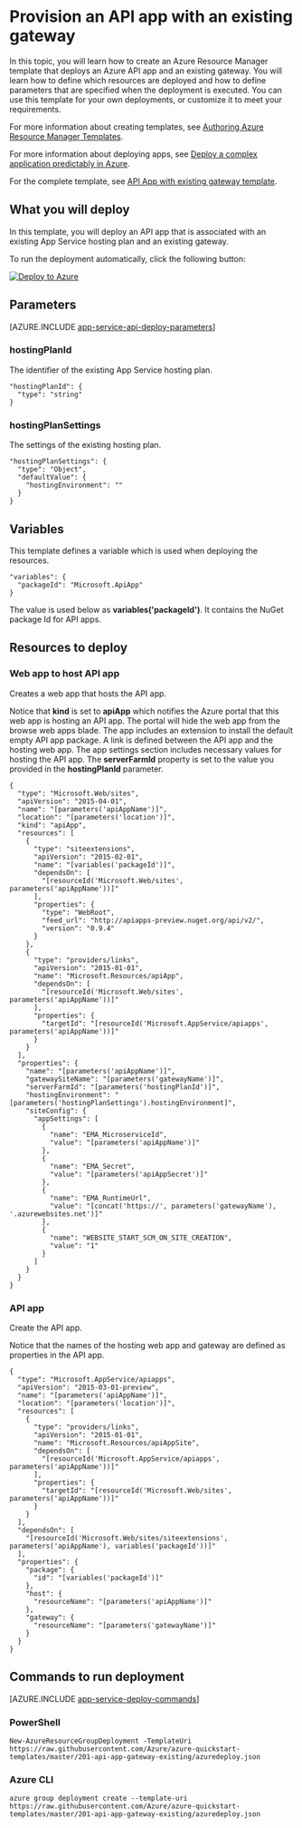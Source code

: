 <properties 
	pageTitle="Deploy an API app with an existing gateway" 
	description="Use an Azure Resource Manager template to deploy an API app that uses an existing gateway and App Service plan." 
	services="app-service" 
	documentationCenter="" 
	authors="tfitzmac" 
	manager="wpickett" 
	editor=""/>

<tags 
	ms.service="app-service" 
	ms.workload="web" 
	ms.tgt_pltfrm="na" 
	ms.devlang="na" 
	ms.topic="article" 
	ms.date="08/04/2015" 
	ms.author="tomfitz"/>

# Provision an API app with an existing gateway

In this topic, you will learn how to create an Azure Resource Manager template that deploys an Azure API app and an existing gateway. You will learn how to define which resources are deployed and 
how to define parameters that are specified when the deployment is executed. You can use this template for your own deployments, or customize it to meet your requirements.

For more information about creating templates, see [Authoring Azure Resource Manager Templates](../resource-group-authoring-templates.md).

For more information about deploying apps, see [Deploy a complex application predictably in Azure](../app-service-web/app-service-deploy-complex-application-predictably.md).

For the complete template, see [API App with existing gateway  template](https://github.com/Azure/azure-quickstart-templates/blob/master/201-api-app-gateway-existing/azuredeploy.json).

## What you will deploy

In this template, you will deploy an API app that is associated with an existing App Service hosting plan and an existing gateway.

To run the deployment automatically, click the following button:

[![Deploy to Azure](http://azuredeploy.net/deploybutton.png)](https://portal.azure.com/#create/Microsoft.Template/uri/https%3A%2F%2Fraw.githubusercontent.com%2FAzure%2Fazure-quickstart-templates%2Fmaster%2F201-api-app-gateway-existing%2Fazuredeploy.json)

## Parameters

[AZURE.INCLUDE [app-service-api-deploy-parameters](../../includes/app-service-api-deploy-parameters.md)]

### hostingPlanId

The identifier of the existing App Service hosting plan.

    "hostingPlanId": {
      "type": "string"
    }

### hostingPlanSettings

The settings of the existing hosting plan.

    "hostingPlanSettings": {
      "type": "Object",
      "defaultValue": {
        "hostingEnvironment": ""
      }
    }

## Variables

This template defines a variable which is used when deploying the resources.

    "variables": {
      "packageId": "Microsoft.ApiApp"
    }
    
The value is used below as **variables('packageId')**. It contains the NuGet package Id for API apps.

## Resources to deploy

### Web app to host API app

Creates a web app that hosts the API app. 

Notice that **kind** is set to **apiApp** which notifies the Azure portal that this web app is hosting an API app. The portal will hide the web app from the browse web apps blade. The app includes an extension 
to install the default empty API app package. A link is defined between the API app and the hosting web app. The app settings section includes necessary values for hosting the API app. The **serverFarmId** property is set to the value you provided in the **hostingPlanId** parameter.

    {
      "type": "Microsoft.Web/sites",
      "apiVersion": "2015-04-01",
      "name": "[parameters('apiAppName')]",
      "location": "[parameters('location')]",
      "kind": "apiApp",
      "resources": [
        {
          "type": "siteextensions",
          "apiVersion": "2015-02-01",
          "name": "[variables('packageId')]",
          "dependsOn": [
            "[resourceId('Microsoft.Web/sites', parameters('apiAppName'))]"
          ],
          "properties": {
            "type": "WebRoot",
            "feed_url": "http://apiapps-preview.nuget.org/api/v2/",
            "version": "0.9.4"
          }
        },
        {
          "type": "providers/links",
          "apiVersion": "2015-01-01",
          "name": "Microsoft.Resources/apiApp",
          "dependsOn": [
            "[resourceId('Microsoft.Web/sites', parameters('apiAppName'))]"
          ],
          "properties": {
            "targetId": "[resourceId('Microsoft.AppService/apiapps', parameters('apiAppName'))]"
          }
        }
      ],
      "properties": {
        "name": "[parameters('apiAppName')]",
        "gatewaySiteName": "[parameters('gatewayName')]",
        "serverFarmId": "[parameters('hostingPlanId')]",
        "hostingEnvironment": "[parameters('hostingPlanSettings').hostingEnvironment]",
        "siteConfig": {
          "appSettings": [
            {
              "name": "EMA_MicroserviceId",
              "value": "[parameters('apiAppName')]"
            },
            {
              "name": "EMA_Secret",
              "value": "[parameters('apiAppSecret')]"
            },
            {
              "name": "EMA_RuntimeUrl",
              "value": "[concat('https://', parameters('gatewayName'), '.azurewebsites.net')]"
            },
            {
              "name": "WEBSITE_START_SCM_ON_SITE_CREATION",
              "value": "1"
            }
          ]
        }
      }
    }

### API app

Create the API app.

Notice that the names of the hosting web app and gateway are defined as properties in the API app. 

    {
      "type": "Microsoft.AppService/apiapps",
      "apiVersion": "2015-03-01-preview",
      "name": "[parameters('apiAppName')]",
      "location": "[parameters('location')]",
      "resources": [
        {
          "type": "providers/links",
          "apiVersion": "2015-01-01",
          "name": "Microsoft.Resources/apiAppSite",
          "dependsOn": [
            "[resourceId('Microsoft.AppService/apiapps', parameters('apiAppName'))]"
          ],
          "properties": {
            "targetId": "[resourceId('Microsoft.Web/sites', parameters('apiAppName'))]"
          }
        }
      ],
      "dependsOn": [
        "[resourceId('Microsoft.Web/sites/siteextensions', parameters('apiAppName'), variables('packageId'))]"
      ],
      "properties": {
        "package": {
          "id": "[variables('packageId')]"
        },
        "host": {
          "resourceName": "[parameters('apiAppName')]"
        },
        "gateway": {
          "resourceName": "[parameters('gatewayName')]"
        }
      }
    }


## Commands to run deployment

[AZURE.INCLUDE [app-service-deploy-commands](../../includes/app-service-deploy-commands.md)]

### PowerShell

    New-AzureResourceGroupDeployment -TemplateUri https://raw.githubusercontent.com/Azure/azure-quickstart-templates/master/201-api-app-gateway-existing/azuredeploy.json

### Azure CLI

    azure group deployment create --template-uri https://raw.githubusercontent.com/Azure/azure-quickstart-templates/master/201-api-app-gateway-existing/azuredeploy.json


 
